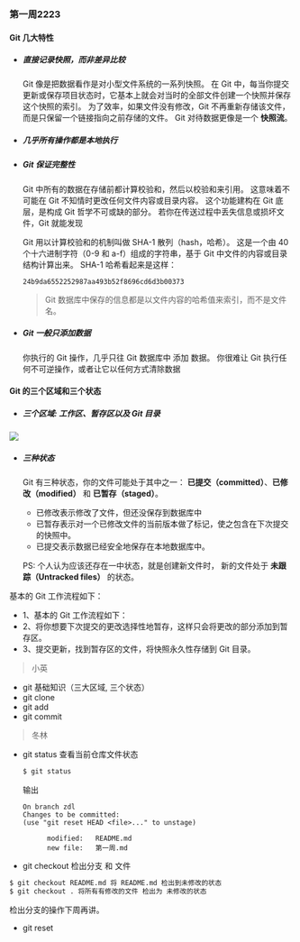 ### 第一周2223

#### Git 几大特性
- ##### 直接记录快照，而非差异比较

  Git 像是把数据看作是对小型文件系统的一系列快照。 在 Git 中，每当你提交更新或保存项目状态时，它基本上就会对当时的全部文件创建一个快照并保存这个快照的索引。 为了效率，如果文件没有修改，Git 不再重新存储该文件，而是只保留一个链接指向之前存储的文件。 Git 对待数据更像是一个 **快照流**。

- ##### 几乎所有操作都是本地执行
- ##### Git 保证完整性
  Git 中所有的数据在存储前都计算校验和，然后以校验和来引用。 这意味着不可能在 Git 不知情时更改任何文件内容或目录内容。 这个功能建构在 Git 底层，是构成 Git 哲学不可或缺的部分。 若你在传送过程中丢失信息或损坏文件，Git 就能发现

  Git 用以计算校验和的机制叫做 SHA-1 散列（hash，哈希）。 这是一个由 40 个十六进制字符（0-9 和 a-f）组成的字符串，基于 Git 中文件的内容或目录结构计算出来。 SHA-1 哈希看起来是这样：
  ```
  24b9da6552252987aa493b52f8696cd6d3b00373
  ```
  > Git 数据库中保存的信息都是以文件内容的哈希值来索引，而不是文件名。

- #####  Git 一般只添加数据
  你执行的 Git 操作，几乎只往 Git 数据库中 添加 数据。 你很难让 Git 执行任何不可逆操作，或者让它以任何方式清除数据

#### Git 的三个区域和三个状态
- ##### 三个区域:  工作区、暂存区以及 Git 目录

![](https://git-scm.com/book/en/v2/images/areas.png)
- ##### 三种状态
  Git 有三种状态，你的文件可能处于其中之一： **已提交（committed）**、**已修改（modified）** 和 **已暂存（staged）**。

  - 已修改表示修改了文件，但还没保存到数据库中
  - 已暂存表示对一个已修改文件的当前版本做了标记，使之包含在下次提交的快照中。
  - 已提交表示数据已经安全地保存在本地数据库中。
  
  PS: 个人认为应该还存在一中状态，就是创建新文件时， 新的文件处于 **未跟踪（Untracked files）** 的状态。

基本的 Git 工作流程如下：

- 1、基本的 Git 工作流程如下：
- 2、将你想要下次提交的更改选择性地暂存，这样只会将更改的部分添加到暂存区。
- 3、提交更新，找到暂存区的文件，将快照永久性存储到 Git 目录。

> 小英
- git 基础知识（三大区域, 三个状态）
- git clone
- git add
- git commit

> 冬林

- git status 查看当前仓库文件状态
  ```bash
  $ git status
  ```
  输出
  ```
  On branch zdl
  Changes to be committed:
  (use "git reset HEAD <file>..." to unstage)

        modified:   README.md
        new file:   第一周.md
  ```

- git checkout 检出分支 和 文件
```bash
$ git checkout README.md 将 README.md 检出到未修改的状态
$ git checkout . 将所有有修改的文件 检出为 未修改的状态
```

检出分支的操作下周再讲。

- git reset



